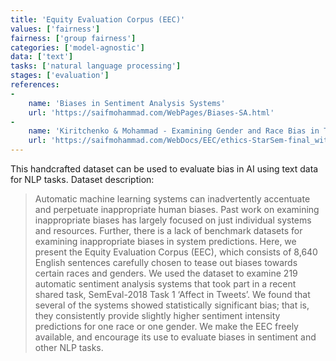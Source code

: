 ```yaml
---
title: 'Equity Evaluation Corpus (EEC)'
values: ['fairness']
fairness: ['group fairness']
categories: ['model-agnostic']
data: ['text']
tasks: ['natural language processing']
stages: ['evaluation']
references: 
- 
    name: 'Biases in Sentiment Analysis Systems'
    url: 'https://saifmohammad.com/WebPages/Biases-SA.html'
- 
    name: 'Kiritchenko & Mohammad - Examining Gender and Race Bias in Two Hundred Sentiment Analysis Systems'
    url: 'https://saifmohammad.com/WebDocs/EEC/ethics-StarSem-final_with_appendix.pdf'
---
```


This handcrafted dataset can be used to evaluate bias in AI using text data for NLP tasks.
Dataset description:

> Automatic machine learning systems can inadvertently accentuate and perpetuate inappropriate human biases. Past work on examining inappropriate biases has largely focused on just individual systems and resources. Further, there is a lack of benchmark datasets for examining inappropriate biases in system predictions. Here, we present the Equity Evaluation Corpus (EEC), which consists of 8,640 English sentences carefully chosen to tease out biases towards certain races and genders. We used the dataset to examine 219 automatic sentiment analysis systems that took part in a recent shared task, SemEval-2018 Task 1 ‘Affect in Tweets’. We found that several of the systems showed statistically significant bias; that is, they consistently provide slightly higher sentiment intensity predictions for one race or one gender. We make the EEC freely available, and encourage its use to evaluate biases in sentiment and other NLP tasks.
